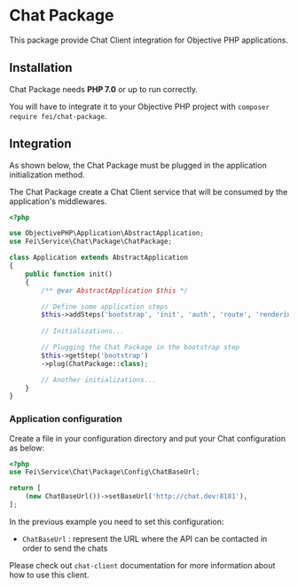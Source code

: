 # Chat Package

This package provide Chat Client integration for Objective PHP applications.

## Installation

Chat Package needs **PHP 7.0** or up to run correctly.

You will have to integrate it to your Objective PHP project with `composer require fei/chat-package`.


## Integration

As shown below, the Chat Package must be plugged in the application initialization method.

The Chat Package create a Chat Client service that will be consumed by the application's middlewares.

```php
<?php

use ObjectivePHP\Application\AbstractApplication;
use Fei\Service\Chat\Package\ChatPackage;

class Application extends AbstractApplication
{
    public function init()
    {
        /** @var AbstractApplication $this */

        // Define some application steps
        $this->addSteps('bootstrap', 'init', 'auth', 'route', 'rendering');
        
        // Initializations...

        // Plugging the Chat Package in the bootstrap step
        $this->getStep('bootstrap')
        ->plug(ChatPackage::class);

        // Another initializations...
    }
}
```
### Application configuration

Create a file in your configuration directory and put your Chat configuration as below:

```php
<?php
use Fei\Service\Chat\Package\Config\ChatBaseUrl;

return [
    (new ChatBaseUrl())->setBaseUrl('http://chat.dev:8181'),
];
```

In the previous example you need to set this configuration:

* `ChatBaseUrl` : represent the URL where the API can be contacted in order to send the chats

Please check out `chat-client` documentation for more information about how to use this client.